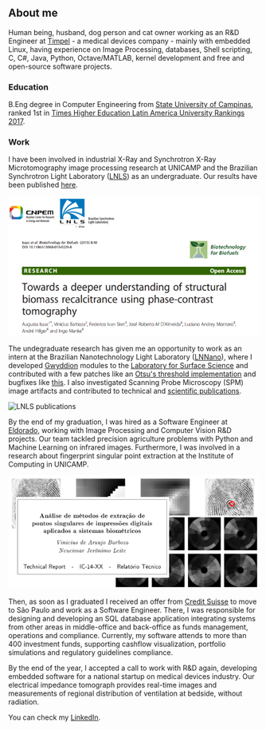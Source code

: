 ## About me

Human being, husband, dog person and cat owner working as an R&D Engineer at [Timpel](http://www.timpelmedical.com) - a medical devices company - mainly with embedded Linux, having experience on Image Processing, databases, Shell scripting, C, C#, Java, Python, Octave/MATLAB, kernel development and free and open-source software projects.

### Education

B.Eng degree in Computer Engineering from [State University of Campinas](http://www.unicamp.br/unicamp/english), ranked 1st in [Times Higher Education Latin America University Rankings 2017](https://www.timeshighereducation.com/world-university-rankings/2017/latin-america-university-rankings).

### Work

I have been involved in industrial X-Ray and Synchrotron X-Ray Microtomography image processing research at UNICAMP and the Brazilian Synchrotron Light Laboratory ([LNLS](http://www.lnls.cnpem.br)) as an undergraduate. Our results have been published [here](https://doi.org/10.1186/s13068-015-0229-8).

![LNLS publications](https://github.com/vbarboza/vbarboza.github.com/blob/master/img/lnls.png)

The undegraduate research has given me an opportunity to work as an intern at the Brazilian Nanotechnology Light Laboratory ([LNNano](http://lnnano.cnpem.br)), where I developed [Gwyddion](htt://www.gwyddion.net) modules to the [Laboratory for Surface Science](http://lnnano.cnpem.br/laboratories/lcs) and contributed with a few patches like an [Otsu's threshold implementation](https://sourceforge.net/p/gwyddion/code/15479) and bugfixes like [this](https://sourceforge.net/p/gwyddion/code/16000). I also investigated Scanning Probe Microscopy (SPM) image artifacts and contributed to technical and [scientific publications](https://doi.org/10.1088/0957-4484/25/45/455603).

![LNLS publications](https://github.com/vbarboza/vbarboza.github.com/blob/master/img/lnlnano.png)


By the end of my graduation, I was hired as a Software Engineer at [Eldorado](http://www.eldorado.org.br/eldorado/?lang=en), working with Image Processing and Computer Vision R&D projects. Our team tackled precision agriculture problems with Python and Machine Learning on infrared images. Furthermore, I was involved in a research about fingerprint singular point extraction at the Institute of Computing in UNICAMP.

![LNLS publications](https://github.com/vbarboza/vbarboza.github.com/blob/master/img/fp.png)

Then, as soon as I graduated I received an offer from [Credit Suisse](https://br.credit-suisse.com/site/index.seam) to move to São Paulo and work as a Software Engineer. There, I was responsible for designing and developing an SQL database application integrating systems from other areas in middle-office and back-office as funds management, operations and compliance. Currently, my software attends to more than 400 investment funds, supporting cashflow visualization, portfolio simulations and regulatory guidelines compliance.

By the end of the year, I accepted a call to work with R&D again, developing embedded software for a national startup on medical devices industry. Our electrical impedance tomograph provides real-time images and measurements of regional distribution of ventilation at bedside, without radiation.

You can check my [LinkedIn](https://www.linkedin.com/in/barboza/en).
